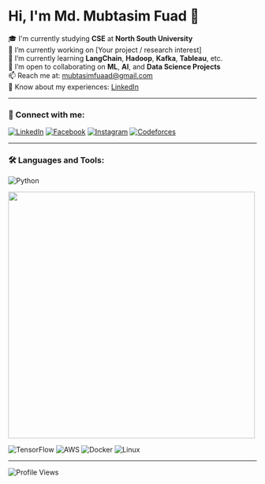 # Hi, I'm Md. Mubtasim Fuad 👋

🎓 I'm currently studying **CSE** at **North South University**  
🔭 I’m currently working on [Your project / research interest]  
🌱 I’m currently learning **LangChain**, **Hadoop**, **Kafka**, **Tableau**, etc.  
🤝 I’m open to collaborating on **ML**, **AI**, and **Data Science Projects**  
📫 Reach me at: mubtasimfuaad@gmail.com  
📄 Know about my experiences: [LinkedIn](https://www.linkedin.com/in/mubtasiimfuaad/)

---

### 🔗 Connect with me:
[![LinkedIn](https://img.shields.io/badge/-LinkedIn-blue?logo=linkedin)](https://linkedin.com/in/mubtasiimfuad)
[![Facebook](https://img.shields.io/badge/-Facebook-blue?logo=facebook)](https://facebook.com/mubtasiimfuad)
[![Instagram](https://img.shields.io/badge/-Instagram-E4405F?logo=instagram&logoColor=white)](https://instagram.com/mubtasiimfuad)
[![Codeforces](https://img.shields.io/badge/-Codeforces-lightgrey?logo=codeforces)](https://codeforces.com/profile/yourusername)

---

### 🛠️ Languages and Tools:
![Python](https://img.shields.io/badge/-Python-3776AB?logo=python&logoColor=white)

<img src="https://your-image-link.com/image.png" width="500"/>

![TensorFlow](https://img.shields.io/badge/-TensorFlow-FF6F00?logo=tensorflow&logoColor=white)
![AWS](https://img.shields.io/badge/-AWS-232F3E?logo=amazon-aws&logoColor=white)
![Docker](https://img.shields.io/badge/-Docker-2496ED?logo=docker&logoColor=white)
![Linux](https://img.shields.io/badge/-Linux-FCC624?logo=linux&logoColor=black)

---

![Profile Views](https://komarev.com/ghpvc/?username=yourusername&color=blue)
